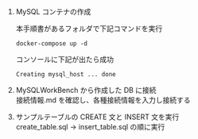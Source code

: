 1. MySQL コンテナの作成

   本手順書があるフォルダで下記コマンドを実行

   ```
   docker-compose up -d
   ```

   コンソールに下記が出たら成功

   ```
   Creating mysql_host ... done
   ```

2. MySQLWorkBench から作成した DB に接続  
   接続情報.md を確認し、各種接続情報を入力し接続する

3. サンプルテーブルの CREATE 文と INSERT 文を実行  
   create_table.sql -> insert_table.sql の順に実行
